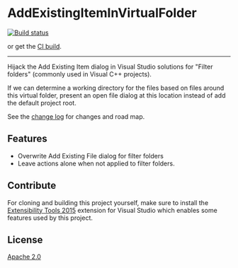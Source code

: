 # AddExistingItemInVirtualFolder

<!-- Replace this badge with your own-->
[![Build status](https://ci.appveyor.com/api/projects/status/u3u89ivwx4urari3?svg=true)](https://ci.appveyor.com/project/sandercox/AddExistingItemInVirtualFolder)

<!-- Update the VS Gallery link after you upload the VSIX-->
or get the [CI build](http://vsixgallery.com/extension/AddExistingItemInVirtualFolder.SanderCox.6eb67602-1ce0-4a6f-82d4-9d6ccc2b6d72/).

---------------------------------------

Hijack the Add Existing Item dialog in Visual Studio solutions for "Filter folders" (commonly used in Visual C++ projects).

If we can determine a working directory for the files based on files around this virtual folder, present an open file dialog at 
this location instead of add the default project root.

See the [change log](CHANGELOG.md) for changes and road map.

## Features

- Overwrite Add Existing File dialog for filter folders
- Leave actions alone when not applied to filter folders.

## Contribute
For cloning and building this project yourself, make sure
to install the
[Extensibility Tools 2015](https://visualstudiogallery.msdn.microsoft.com/ab39a092-1343-46e2-b0f1-6a3f91155aa6)
extension for Visual Studio which enables some features
used by this project.

## License
[Apache 2.0](LICENSE)
